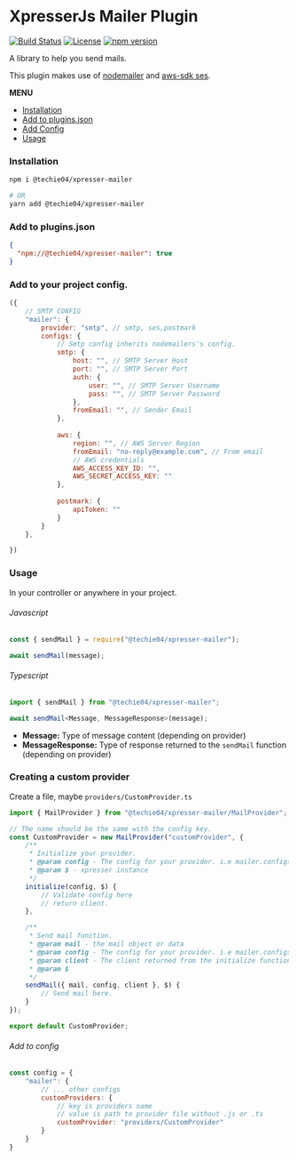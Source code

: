 # XpresserJs Mailer Plugin

[![Build Status](https://circleci.com/gh/wildbit/postmark.js.svg?style=shield)](https://circleci.com/gh/wildbit/postmark.js)
[![License](http://img.shields.io/badge/license-MIT-blue.svg?style=flat)](http://www.opensource.org/licenses/MIT)
[![npm version](https://badge.fury.io/js/@techie04%2Fxpresser-mailer.svg)](https://badge.fury.io/js/@techie04%2Fxpresser-mailer)

A library to help you send mails.

This plugin makes use of [nodemailer](https://www.npmjs.com/package/nodemailer)
and [aws-sdk ses](https://www.npmjs.com/package/@aws-sdk/client-ses).

**MENU**

- [Installation](#installation)
- [Add to plugins.json](#add-to-pluginsjson)
- [Add Config](#add-to-your-project-config)
- [Usage](#usage)

### Installation

```sh
npm i @techie04/xpresser-mailer

# OR
yarn add @techie04/xpresser-mailer

```

### Add to plugins.json

```json
{
  "npm://@techie04/xpresser-mailer": true
}
```

### Add to your project config.

```javascript
({
    // SMTP CONFIG
    "mailer": {
        provider: "smtp", // smtp, ses,postmark
        configs: {
            // Smtp config inherits nodemailers's config.
            smtp: {
                host: "", // SMTP Server Host
                port: "", // SMTP Server Port
                auth: {
                    user: "", // SMTP Server Username
                    pass: "", // SMTP Server Password
                },
                fromEmail: "", // Sender Email
            },
            
            aws: {
                region: "", // AWS Server Region
                fromEmail: "no-reply@example.com", // From email
                // AWS credentials
                AWS_ACCESS_KEY_ID: "",
                AWS_SECRET_ACCESS_KEY: ""
            },
            
            postmark: {
                apiToken: ""
            }
        }
    },

})
```

### Usage

In your controller or anywhere in your project.

###### Javascript

```javascript
const { sendMail } = require("@techie04/xpresser-mailer");

await sendMail(message);
```

###### Typescript

```typescript
import { sendMail } from "@techie04/xpresser-mailer";

await sendMail<Message, MessageResponse>(message);
```

- **Message:** Type of message content (depending on provider)
- **MessageResponse:** Type of response returned to the `sendMail` function (depending on provider)

### Creating a custom provider

Create a file, maybe `providers/CustomProvider.ts`

```typescript
import { MailProvider } from "@techie04/xpresser-mailer/MailProvider";

// The name should be the same with the config key.
const CustomProvider = new MailProvider("customProvider", {
    /**
     * Initialize your provider.
     * @param config - The config for your provider. i.e mailer.configs.customProvider
     * @param $ - xpresser instance
     */
    initialize(config, $) {
        // Validate config here
        // return client.
    },

    /**
     * Send mail function.
     * @param mail - the mail object or data
     * @param config - The config for your provider. i.e mailer.configs.customProvider
     * @param client - The client returned from the initialize function above.
     * @param $
     */
    sendMail({ mail, config, client }, $) {
        // Send mail here.
    }
});

export default CustomProvider;
```

###### Add to config

```javascript
const config = {
    "mailer": {
        // ... other configs
        customProviders: {
            // key is providers name
            // value is path to provider file without .js or .ts
            customProvider: "providers/CustomProvider"
        }
    }
}
```